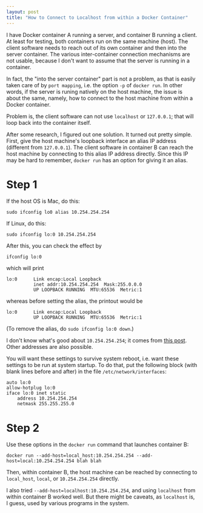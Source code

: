 ```yaml
---
layout: post
title: "How to Connect to Localhost from within a Docker Container"
---
```


I have Docker container A running a server, and container B running a client.
At least for testing, both containers run on the same machine (host).
The client software needs to reach out of its own container and then into the server container.
The various inter-container connection mechanisms are not usable, because I don't want to assume that the server is running in a container.

In fact, the "into the server container" part is not a problem, as that is easily taken care of by `port mapping`, i.e. the option `-p` of `docker run`. In other words, if the server is runing natively on the host machine, the issue is about the same, namely, how to connect to the host machine from within a Docker container.

Problem is, the client software can not use `localhost` or `127.0.0.1`; that will loop back into the container itself.

After some research, I figured out one solution. It turned out pretty simple. First, give the host machine's loopback interface an alias IP address (different from `127.0.0.1`). The client software in container B can reach the host machine by connecting to this alias IP address directly. Since this IP may be hard to remember, `docker run` has an option for giving it an alias.


Step 1
====

If the host OS is Mac, do this:

```
sudo ifconfig lo0 alias 10.254.254.254
```

If Linux, do this:

```
sudo ifconfig lo:0 10.254.254.254
```

After this, you can check the effect by

```
ifconfig lo:0
```

which will print

```
lo:0      Link encap:Local Loopback
          inet addr:10.254.254.254  Mask:255.0.0.0
          UP LOOPBACK RUNNING  MTU:65536  Metric:1
```

whereas before setting the alias, the printout would be

```
lo:0      Link encap:Local Loopback
          UP LOOPBACK RUNNING  MTU:65536  Metric:1
```

(To remove the alias, do `sudo ifconfig lo:0 down`.)

I don't know what's good about `10.254.254.254`; it comes from [this post](http://xplus3.net/2016/09/19/reaching-localhost-from-a-docker-container). Other addresses are also possible.

You will want these settings to survive system reboot, i.e. want these settings to be run at system startup.
To do that, put the following block (with blank lines before and after) in the file `/etc/network/interfaces`:

```
auto lo:0
allow-hotplug lo:0
iface lo:0 inet static
    address 10.254.254.254
    netmask 255.255.255.0
```

Step 2
====

Use these options in the `docker run` command that launches container B:

```
docker run --add-host=local_host:10.254.254.254 --add-host=local:10.254.254.254 blah blah
```

Then, within container B, the host machine can be reached by connecting to `local_host`, `local`, or `10.254.254.254` directly.

I also tried `--add-host=localhost:10.254.254.254`, and using `localhost` from within container B worked well. But there might be caveats, as `localhost` is, I guess, used by various programs in the system.

